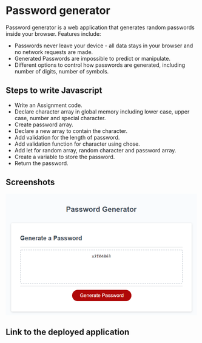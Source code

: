 # Password generator

Password generator is a web application that generates random passwords inside
your browser. Features include:

- Passwords never leave your device - all data stays in your browser and no network requests are made.
- Generated Passwords are impossible to predict or manipulate.
- Different options to control how passwords are generated, including number of digits, number of symbols.

## Steps to write Javascript

- Write an Assignment code.
- Declare character array in global memory including lower case, upper case, number and special character.
- Create password array.
- Declare a new array to contain the character.
- Add validation for the length of password.
- Add validation function for character using chose.
- Add let for random array, random character and password array.
- Create a variable to store the password.
- Return the password.

## Screenshots

![image](.\assets\images\screencapture.png)

## Link to the deployed application
